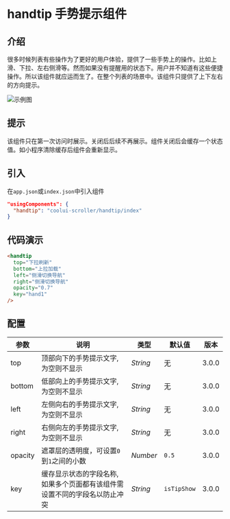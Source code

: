 # handtip 手势提示组件

## 介绍

很多时候列表有些操作为了更好的用户体验，提供了一些手势上的操作。比如上滑、下拉、左右侧滑等。然而如果没有提醒用的状态下。用户并不知道有这些便捷操作。所以该组件就应运而生了。在整个列表的场景中。该组件只提供了上下左右的方向提示。

<img :src="'/images/handtip.jpg'" alt="示例图" />

## 提示

该组件只在第一次访问时展示。关闭后后续不再展示。组件关闭后会缓存一个状态值。如小程序清除缓存后组件会重新显示。

## 引入

在`app.json`或`index.json`中引入组件

```json
"usingComponents": {
  "handtip": "coolui-scroller/handtip/index"
}
```

## 代码演示

```html
<handtip
  top="下拉刷新"
  bottom="上拉加载"
  left="侧滑切换导航"
  right="侧滑切换导航"
  opacity="0.7"
  key="hand1"
/>
```

## 配置

| 参数    | 说明                                                                      | 类型     | 默认值      | 版本  |
| ------- | ------------------------------------------------------------------------- | -------- | ----------- | ----- |
| top     | 顶部向下的手势提示文字,为空则不显示                                       | _String_ | 无          | 3.0.0 |
| bottom  | 低部向上的手势提示文字,为空则不显示                                       | _String_ | 无          | 3.0.0 |
| left    | 左侧向右的手势提示文字,为空则不显示                                       | _String_ | 无          | 3.0.0 |
| right   | 右侧向左的手势提示文字,为空则不显示                                       | _String_ | 无          | 3.0.0 |
| opacity | 遮罩层的透明度，可设置`0`到`1`之间的小数                                  | _Number_ | `0.5`       | 3.0.0 |
| key     | 缓存显示状态的字段名称,如果多个页面都有该组件需设置不同的字段名以防止冲突 | _String_ | `isTipShow` | 3.0.0 |
